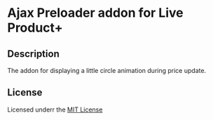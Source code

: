 # Ajax Preloader addon for Live Product+

## Description
The addon for displaying a little circle animation during price update.

## License
Licensed underr the [MIT License](https://raw.githubusercontent.com/ocmod-space/license/main/LICENSE.txt)
